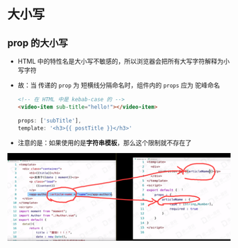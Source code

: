 # 大小写

## prop 的大小写

  - HTML 中的特性名是大小写不敏感的，所以浏览器会把所有大写字符解释为小写字符

  - 故：当 传递的 `prop` 为 短横线分隔命名时，组件内的 `props` 应为 驼峰命名

    ```html
    <!-- 在 HTML 中是 kebab-case 的 -->
    <video-item sub-title="hello!"></video-item>
    ```

    ```javascript
    props: ['subTitle'],
    template: '<h3>{{ postTitle }}</h3>'
    ```

  - 注意的是：如果使用的是**字符串模板**，那么这个限制就不存在了

![](image/驼峰命名_NrTWWKEMsC.jpg)

